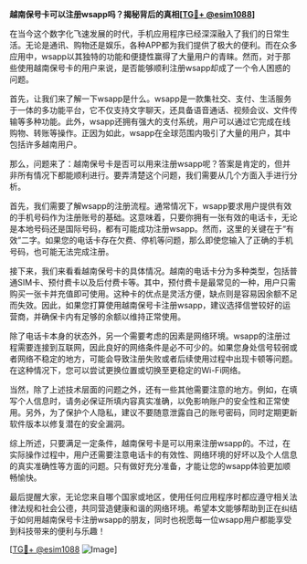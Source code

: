 **越南保号卡可以注册wsapp吗？揭秘背后的真相[[TG💪+ @esim1088](https://t.me/s/esim1088)]**

在当今这个数字化飞速发展的时代，手机应用程序已经深深融入了我们的日常生活。无论是通讯、购物还是娱乐，各种APP都为我们提供了极大的便利。而在众多应用中，wsapp以其独特的功能和便捷性赢得了大量用户的青睐。然而，对于那些使用越南保号卡的用户来说，是否能够顺利注册wsapp却成了一个令人困惑的问题。

首先，让我们来了解一下wsapp是什么。wsapp是一款集社交、支付、生活服务于一体的多功能平台，它不仅支持文字聊天，还具备语音通话、视频会议、文件传输等多种功能。此外，wsapp还拥有强大的支付系统，用户可以通过它完成在线购物、转账等操作。正因为如此，wsapp在全球范围内吸引了大量的用户，其中包括许多越南用户。

那么，问题来了：越南保号卡是否可以用来注册wsapp呢？答案是肯定的，但并非所有情况下都能顺利进行。要弄清楚这个问题，我们需要从几个方面入手进行分析。

首先，我们需要了解wsapp的注册流程。通常情况下，wsapp要求用户提供有效的手机号码作为注册账号的基础。这意味着，只要你拥有一张有效的电话卡，无论是本地号码还是国际号码，都有可能成功注册wsapp。然而，这里的关键在于“有效”二字。如果您的电话卡存在欠费、停机等问题，那么即使您输入了正确的手机号码，也可能无法完成注册。

接下来，我们来看看越南保号卡的具体情况。越南的电话卡分为多种类型，包括普通SIM卡、预付费卡以及后付费卡等。其中，预付费卡是最常见的一种，用户只需购买一张卡并充值即可使用。这种卡的优点是灵活方便，缺点则是容易因余额不足而失效。因此，如果您打算使用越南保号卡注册wsapp，建议选择信誉较好的运营商，并确保卡内有足够的余额以维持正常使用。

除了电话卡本身的状态外，另一个需要考虑的因素是网络环境。wsapp的注册过程需要连接到互联网，因此良好的网络条件是必不可少的。如果您身处信号较弱或者网络不稳定的地方，可能会导致注册失败或者后续使用过程中出现卡顿等问题。在这种情况下，您可以尝试更换位置或切换至更稳定的Wi-Fi网络。

当然，除了上述技术层面的问题之外，还有一些其他需要注意的地方。例如，在填写个人信息时，请务必保证所填内容真实准确，以免影响账户的安全性和正常使用。另外，为了保护个人隐私，建议不要随意泄露自己的账号密码，同时定期更新软件版本以修复潜在的安全漏洞。

综上所述，只要满足一定条件，越南保号卡是可以用来注册wsapp的。不过，在实际操作过程中，用户还需要注意电话卡的有效性、网络环境的好坏以及个人信息的真实准确性等方面的问题。只有做好充分准备，才能让您的wsapp体验更加顺畅愉快。

最后提醒大家，无论您来自哪个国家或地区，使用任何应用程序时都应遵守相关法律法规和社会公德，共同营造健康和谐的网络环境。希望本文能够帮助到正在纠结于如何用越南保号卡注册wsapp的朋友，同时也祝愿每一位wsapp用户都能享受到科技带来的便利与乐趣！

[[TG💪+ @esim1088](https://t.me/s/esim1088) ![Image](https://i.postimg.cc/4NQfJmqS/Snipaste-2025-05-13-00-14-12.png)]